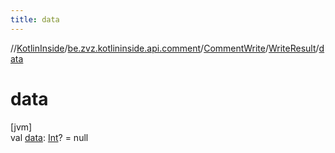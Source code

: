 ```yaml
---
title: data
---
```

//[KotlinInside](../../../../index.html)/[be.zvz.kotlininside.api.comment](../../index.html)/[CommentWrite](../index.html)/[WriteResult](index.html)/[data](data.html)



# data



[jvm]\
val [data](data.html): [Int](https://kotlinlang.org/api/latest/jvm/stdlib/kotlin/-int/index.html)? = null




